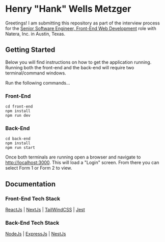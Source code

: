 # Henry "Hank" Wells Metzger

Greetings! I am submitting this repository as part of the interview process for the [Senior Software Engineer, Front-End Web Development](https://www.indeed.com/viewjob?jk=6c0e9d6e5d465f92&from=apply-conf) role with Natera, Inc. in Austin, Texas.

## Getting Started

Below you will find instructions on how to get the application running. Running both the front-end and the back-end will require two terminal/command windows.

Run the following commands...

### Front-End

    cd front-end
    npm install
    npm run dev

### Back-End

    cd back-end
    npm install
    npm run start

Once both terminals are running open a browser and navigate to [http://localhost:3000](http://localhost:3000). This will load a "Login" screen. From there you can select Form 1 or Form 2 to view.

## Documentation

### Front-End Tech Stack

[ReactJs](https://react.dev/reference/react) |
[NextJs](https://nextjs.org/docs) |
[TailWindCSS](https://tailwindcss.com/docs/installation) |
[Jest](https://jestjs.io/docs/getting-started)

### Back-End Tech Stack

[NodeJs](https://nodejs.org/docs/latest/api/) |
[ExpressJs](https://expressjs.com/en/starter/installing.html) |
[NestJs](https://docs.nestjs.com/)
